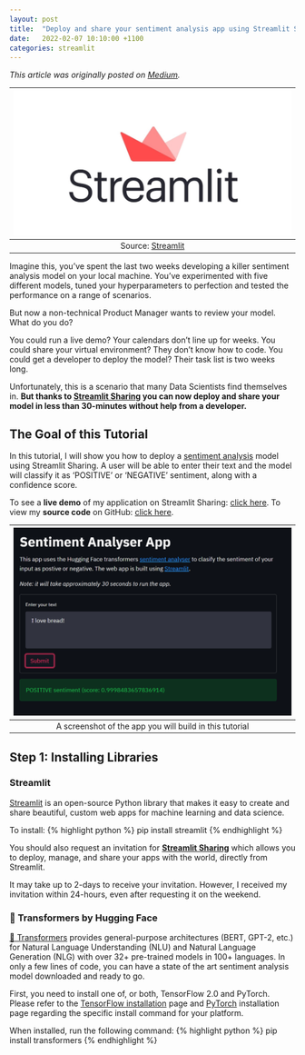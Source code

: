 ```yaml
---
layout: post
title:  "Deploy and share your sentiment analysis app using Streamlit Sharing"
date:   2022-02-07 10:10:00 +1100
categories: streamlit
---
```

*This article was originally posted on [Medium](https://medium.com/@rtkilian/deploy-and-share-your-sentiment-analysis-app-using-streamlit-sharing-2ba3ca6a3ead).*

| ![Streamlit logo](/assets/streamlit.jpeg) | 
|:--:| 
| Source: [Streamlit](https://streamlit.io/) |

Imagine this, you’ve spent the last two weeks developing a killer sentiment analysis model on your local machine. You’ve experimented with five different models, tuned your hyperparameters to perfection and tested the performance on a range of scenarios.

But now a non-technical Product Manager wants to review your model. What do you do?

You could run a live demo? Your calendars don’t line up for weeks.
You could share your virtual environment? They don’t know how to code.
You could get a developer to deploy the model? Their task list is two weeks long.

Unfortunately, this is a scenario that many Data Scientists find themselves in. **But thanks to [Streamlit Sharing](https://streamlit.io/sharing) you can now deploy and share your model in less than 30-minutes without help from a developer.**

## The Goal of this Tutorial
In this tutorial, I will show you how to deploy a [sentiment analysis](https://en.wikipedia.org/wiki/Sentiment_analysis) model using Streamlit Sharing. A user will be able to enter their text and the model will classify it as ‘POSITIVE’ or ‘NEGATIVE’ sentiment, along with a confidence score.

To see a **live demo** of my application on Streamlit Sharing: [click here](https://share.streamlit.io/rtkilian/streamlit-huggingface/main/sentiment_analyser.py).
To view my **source code** on GitHub: [click here](https://github.com/rtkilian/streamlit-huggingface).

| ![Streamlit sentiment demo app](/assets/streamlit-app-demo.png) | 
|:--:| 
| A screenshot of the app you will build in this tutorial |

## Step 1: Installing Libraries
### Streamlit
[Streamlit](https://streamlit.io/) is an open-source Python library that makes it easy to create and share beautiful, custom web apps for machine learning and data science.

To install:
{% highlight python %}
pip install streamlit
{% endhighlight %}

You should also request an invitation for [**Streamlit Sharing**](https://streamlit.io/sharing) which allows you to deploy, manage, and share your apps with the world, directly from Streamlit.

It may take up to 2-days to receive your invitation. However, I received my invitation within 24-hours, even after requesting it on the weekend.

### 🤗 Transformers by Hugging Face
[🤗 Transformers](https://huggingface.co/transformers/) provides general-purpose architectures (BERT, GPT-2, etc.) for Natural Language Understanding (NLU) and Natural Language Generation (NLG) with over 32+ pre-trained models in 100+ languages. In only a few lines of code, you can have a state of the art sentiment analysis model downloaded and ready to go.

First, you need to install one of, or both, TensorFlow 2.0 and PyTorch. Please refer to the [TensorFlow installation](https://www.tensorflow.org/install/pip#tensorflow-2.0-rc-is-available) page and [PyTorch](https://pytorch.org/get-started/locally/#start-locally) installation page regarding the specific install command for your platform.

When installed, run the following command:
{% highlight python %}
pip install transformers
{% endhighlight %}